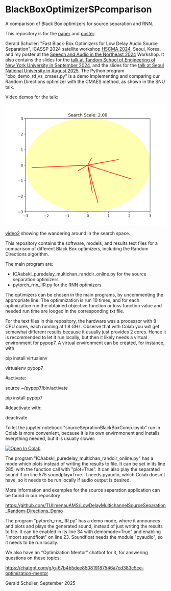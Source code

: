 # BlackBoxOptimizerSPcomparison
A comparison of Black Box optimizers for source separation and RNN.

This repository is for the [paper](HSCMA2024_SourceSeparation_na.pdf) and [poster](BlackBoxOptimPoster.pdf): 

Gerald Schuller: "Fast Black-Box Optimizers for Low Delay Audio Source Separation", ICASSP 2024 satellite workshop [HSCMA 2024](https://sites.google.com/view/hscma2024), Seoul, Korea, and my poster at the [Speech and Audio in the Northeast 2024](https://www.saneworkshop.org/sane2024/) Workshop. 
It also contains the slides for the [talk at Tandom School of Engineering of New York University in September 2024](BlackBoxOptimPresentation.pdf), and the slides for the [talk at Seoul National University in August 2025](beamer_black_box_optimization_climate_audio_robotics_with_random_directions.pdf).
The Python program "bbo_demo_rd_vs_cmaes.py" is a demo implementing and comparing our Random Directions optimizer with the CMAES method, as shown in the SNU talk.


Video demos for the talk:

[![video1](random_directions_animation.gif)](random_directions_animation.mp4)
  
[video2](random_directions_animation_shifted_center.mp4)
showing the wandering around in the search space.

This repository contains the software, models, and results text files for a comparison of different Black Box optimizers, including the Random Directions algorithm.

The main program are: 
- ICAabskl_puredelay_multichan_randdir_online.py for the source separation optimizers
- pytorch_rnn_IIR.py for the RNN optimizers

The optimizers can be chosen in the main programs, by uncommenting the appropriate line. The optimnization is run 10 times, and for each optimization run the obtained objective function or loss function value and needed run time are looged in the corresponding txt file.

For the text files in this repository, the hardware was a processor with 8 CPU cores, each running at 1.8 GHz. Observe that with Colab you will get somewhat different results because it usually just provides 2 cores. 
Hence it is recommended to let it run locally, but then it likely needs a virtual environment  for pypop7. A virtual environment can be created, for instance, with

pip install virtualenv

virtualenv pypop7

#activate:

source ~/pypop7/bin/activate

pip install pypop7

#deactivate with:

deactivate

To let the jupyter notebook "sourceSeprationBlackBoxComp.ipynb" run in Colab is more convenient, because it is its own envirnmonent and installs everything needed, but it is usually slower:

[![Open In Colab](https://colab.research.google.com/assets/colab-badge.svg)](https://colab.research.google.com/github/TUIlmenauAMS/BlackBoxOptimizerSPcomparison/blob/main/sourceSeprationBlackBoxComp.ipynb)

The program "ICAabskl_puredelay_multichan_randdir_online.py" has a mode which plots instead of writing the results to file. It can be set in its line 285, with the function call with "plot=True". It can also play the separated sound if on line 575 soundplay=True. It needs pyaudio, which Colab doesn't have, so it needs to be run locally if audio output is desired.

More Information and examples for the source separation application can be found in our repository 

https://github.com/TUIlmenauAMS/LowDelayMultichannelSourceSeparation_Random-Directions_Demo


The program "pytorch_rnn_IIR.py" has a demo mode, where it announces and plots and plays the generated sound, instead of just writing the results to file. It can be enabled in its line 34 with demomode=True" and enabling "import soundfloat" on line 23. Soundfloat needs the module "pyaudio", so it needs to be run locally.

We also have an "Optimization Mentor" chatbot for it, for answering questions on these topics:

https://chatgpt.com/g/g-67b4b5dee850819187546a7cd383c5ce-optimization-mentor

Gerald Schuller, September 2025
